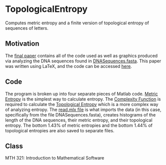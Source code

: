 # TopologicalEntropy
Computes metric entropy and a finite version of topological entropy of sequences of letters. 

## Motivation
The [final paper](https://github.com/megan-lynn-tucker/TopologicalEntropy/blob/master/Topological%20Entropy.pdf) contains all of the code used as well as graphics produced via analyzing the DNA sequences found in [DNASequences.fasta](https://github.com/megan-lynn-tucker/TopologicalEntropy/blob/master/DNASequences.fasta). This paper was written using LaTeX, and the code can be accessed [here](https://github.com/megan-lynn-tucker/TopologicalEntropy/blob/master/Topological%20Entropy.tex).

## Code
The program is broken up into four separate pieces of Matlab code.
[Metric Entropy](https://github.com/megan-lynn-tucker/TopologicalEntropy/blob/master/MetricEntropy.m) is the simplest way to calculate entropy. 
The [Complexity Function](https://github.com/megan-lynn-tucker/TopologicalEntropy/blob/master/ComplexityFunction.m) is required to calculate the [Topological Entropy](https://github.com/megan-lynn-tucker/TopologicalEntropy/blob/master/TopologicalEntropy.m) which is a more complex way of analyzing entropy. 
The [read.mlx file](https://github.com/megan-lynn-tucker/TopologicalEntropy/blob/master/Read.mlx) is what imports the data (in this case, specifically from the file DNASequences.fasta), creates histograms of the length of the DNA sequences, their metric entropy, and their topological entropy.
The bottom 1.43% of metric entropies and the bottom 1.44% of topological entropies are also saved to separate files.

## Class
MTH 321: Introduction to Mathematical Software
